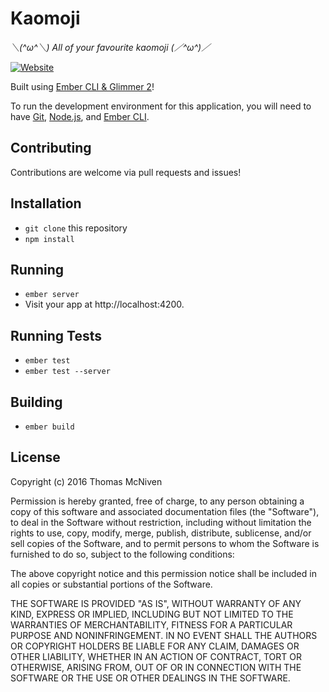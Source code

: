 # Kaomoji

*＼(^ω^＼) All of your favourite kaomoji (／^ω^)／*

[![Website](https://img.shields.io/website-up-down-green-red/http/kaomoji.vevix.net.svg?maxAge=2592000)](https://kaomoji.vevix.net/)

Built using [Ember CLI & Glimmer 2](https://github.com/rwjblue/experimental-glimmer-app)!

To run the development environment for this application, you will need to have [Git](https://git-scm.com/), [Node.js](https://nodejs.org/en/), and [Ember CLI](https://ember-cli.com/).

## Contributing

Contributions are welcome via pull requests and issues!

## Installation

* `git clone` this repository
* `npm install`

## Running

* `ember server`
* Visit your app at http://localhost:4200.

## Running Tests

* `ember test`
* `ember test --server`

## Building

* `ember build`


## License
Copyright (c) 2016 Thomas McNiven <vevix>

Permission is hereby granted, free of charge, to any person obtaining a copy of this software and associated documentation files (the "Software"), to deal in the Software without restriction, including without limitation the rights to use, copy, modify, merge, publish, distribute, sublicense, and/or sell copies of the Software, and to permit persons to whom the Software is furnished to do so, subject to the following conditions:

The above copyright notice and this permission notice shall be included in all copies or substantial portions of the Software.

THE SOFTWARE IS PROVIDED "AS IS", WITHOUT WARRANTY OF ANY KIND, EXPRESS OR IMPLIED, INCLUDING BUT NOT LIMITED TO THE WARRANTIES OF MERCHANTABILITY, FITNESS FOR A PARTICULAR PURPOSE AND NONINFRINGEMENT. IN NO EVENT SHALL THE AUTHORS OR COPYRIGHT HOLDERS BE LIABLE FOR ANY CLAIM, DAMAGES OR OTHER LIABILITY, WHETHER IN AN ACTION OF CONTRACT, TORT OR OTHERWISE, ARISING FROM, OUT OF OR IN CONNECTION WITH THE SOFTWARE OR THE USE OR OTHER DEALINGS IN THE SOFTWARE.
